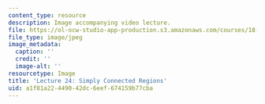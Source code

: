 ```yaml
---
content_type: resource
description: Image accompanying video lecture.
file: https://ol-ocw-studio-app-production.s3.amazonaws.com/courses/18-02-multivariable-calculus-fall-2007/a1f81a22449042dc6eef674159b77cba_24.jpg
file_type: image/jpeg
image_metadata:
  caption: ''
  credit: ''
  image-alt: ''
resourcetype: Image
title: 'Lecture 24: Simply Connected Regions'
uid: a1f81a22-4490-42dc-6eef-674159b77cba
---
```

